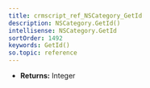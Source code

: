 ```yaml
---
title: crmscript_ref_NSCategory_GetId
description: NSCategory.GetId()
intellisense: NSCategory.GetId
sortOrder: 1492
keywords: GetId()
so.topic: reference
---
```



* **Returns:** Integer


